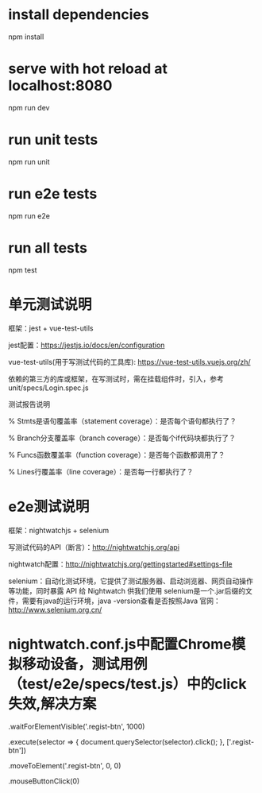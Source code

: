 # install dependencies
npm install

# serve with hot reload at localhost:8080
npm run dev

# run unit tests
npm run unit

# run e2e tests
npm run e2e

# run all tests
npm test

# 单元测试说明
框架：jest + vue-test-utils

jest配置：https://jestjs.io/docs/en/configuration

vue-test-utils(用于写测试代码的工具库): https://vue-test-utils.vuejs.org/zh/

依赖的第三方的库或框架，在写测试时，需在挂载组件时，引入，参考unit/specs/Login.spec.js


测试报告说明

% Stmts是语句覆盖率（statement coverage）：是否每个语句都执行了？

% Branch分支覆盖率（branch coverage）：是否每个if代码块都执行了？

% Funcs函数覆盖率（function coverage）：是否每个函数都调用了？

% Lines行覆盖率（line coverage）：是否每一行都执行了？


# e2e测试说明
框架：nightwatchjs + selenium

写测试代码的API（断言）：http://nightwatchjs.org/api

nightwatch配置：http://nightwatchjs.org/gettingstarted#settings-file

selenium：自动化测试环境，它提供了测试服务器、启动浏览器、网页自动操作等功能，同时暴露 API 给 Nightwatch 供我们使用
          selenium是一个.jar后缀的文件，需要有java的运行环境，java -version查看是否按照Java
          官网：http://www.selenium.org.cn/

# nightwatch.conf.js中配置Chrome模拟移动设备，测试用例（test/e2e/specs/test.js）中的click失效,解决方案
.waitForElementVisible('.regist-btn', 1000)

.execute(selector => {
  document.querySelector(selector).click();
}, ['.regist-btn'])

.moveToElement('.regist-btn', 0, 0)

.mouseButtonClick(0)

